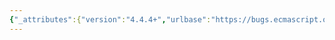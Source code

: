 ```yaml
---
{"_attributes":{"version":"4.4.4+","urlbase":"https://bugs.ecmascript.org/","maintainer":"dherman@mozilla.com"},"bug":{"bug_id":1843,"creation_ts":"2013-08-27 11:42:00 -0700","short_desc":"15.13.6.3.14: \"yStrin\"","delta_ts":"2013-09-27 14:47:38 -0700","product":"Draft for 6th Edition","component":"editorial issue","version":"Rev 17: August 23, 2013 Draft","rep_platform":"All","op_sys":"All","bug_status":"RESOLVED","resolution":"FIXED","priority":"Normal","bug_severity":"normal","everconfirmed":true,"reporter":{"uid":"jmdyck","name":"Michael Dyck"},"assigned_to":{"uid":"allen","name":"Allen Wirfs-Brock"},"long_desc":[{"commentid":5251,"comment_count":0,"who":{"uid":"jmdyck","name":"Michael Dyck"},"bug_when":"2013-08-27 11:42:00 -0700","thetext":"In 15.13.6.3.14 \"%TypedArray%.prototype.sort ( comparefn )\",\nstep 12 says:\n    If x < yStrin, return -1.\n\ns|yStrin|y|"},{"commentid":5344,"comment_count":1,"who":{"uid":"allen","name":"Allen Wirfs-Brock"},"bug_when":"2013-09-09 14:13:23 -0700","thetext":"fixed in rev19 editor's draft\n\n22.2.3.26"},{"commentid":5561,"comment_count":2,"who":{"uid":"allen","name":"Allen Wirfs-Brock"},"bug_when":"2013-09-27 14:47:38 -0700","thetext":"fixed in rev19"}]}}
---
```


